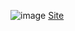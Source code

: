 ![image](https://github.com/user-attachments/assets/97a432f3-d934-4571-8353-930dc75304a5)
[Site](https://airwallex.pages.dev/)
